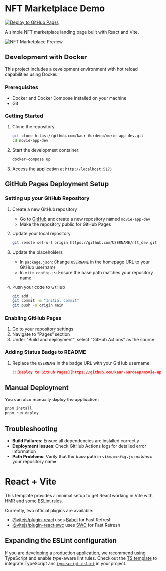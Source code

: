 # NFT Marketplace Demo

[![Deploy to GitHub Pages](https://github.com/kaur-Gurdeep/movie-app-dev/actions/workflows/deploy.yml/badge.svg)](https://github.com/kaur-Gurdeep/movie-app-dev/actions/workflows/deploy.yml)

A simple NFT marketplace landing page built with React and Vite.

![NFT Marketplace Preview](landing_page.png)

## Development with Docker

This project includes a development environment with hot reload capabilities using Docker.

### Prerequisites

- Docker and Docker Compose installed on your machine
- Git

### Getting Started

1. Clone the repository:

   ```bash
   git clone https://github.com/kaur-Gurdeep/movie-app-dev.git
   cd movie-app-dev
   ```

2. Start the development container:

   ```bash
   docker-compose up
   ```

3. Access the application at `http://localhost:5173`

## GitHub Pages Deployment Setup

### Setting up your GitHub Repository

1. Create a new GitHub repository

   - Go to [GitHub](https://github.com) and create a new repository named `movie-app-dev`
   - Make the repository public for GitHub Pages

2. Update your local repository

   ```bash
   git remote set-url origin https://github.com/USERNAME/nft_dev.git
   ```

3. Update the placeholders

   - In `package.json`: Change `USERNAME` in the homepage URL to your GitHub username
   - In `vite.config.js`: Ensure the base path matches your repository name

4. Push your code to GitHub
   ```bash
   git add .
   git commit -m "Initial commit"
   git push -u origin main
   ```

### Enabling GitHub Pages

1. Go to your repository settings
2. Navigate to "Pages" section
3. Under "Build and deployment", select "GitHub Actions" as the source

### Adding Status Badge to README

1. Replace the `USERNAME` in the badge URL with your GitHub username:
   ```markdown
   [![Deploy to GitHub Pages](https://github.com/kaur-Gurdeep/movie-app-dev/actions/workflows/deploy.yml/badge.svg)](https://github.com/kaur-Gurdeep/movie-app-dev/actions/workflows/deploy.yml)
   ```

## Manual Deployment

You can also manually deploy the application:

```bash
pnpm install
pnpm run deploy
```

## Troubleshooting

- **Build Failures**: Ensure all dependencies are installed correctly
- **Deployment Issues**: Check GitHub Actions logs for detailed error information
- **Path Problems**: Verify that the base path in `vite.config.js` matches your repository name

# React + Vite

This template provides a minimal setup to get React working in Vite with HMR and some ESLint rules.

Currently, two official plugins are available:

- [@vitejs/plugin-react](https://github.com/vitejs/vite-plugin-react/blob/main/packages/plugin-react/README.md) uses [Babel](https://babeljs.io/) for Fast Refresh
- [@vitejs/plugin-react-swc](https://github.com/vitejs/vite-plugin-react-swc) uses [SWC](https://swc.rs/) for Fast Refresh

## Expanding the ESLint configuration

If you are developing a production application, we recommend using TypeScript and enable type-aware lint rules. Check out the [TS template](https://github.com/vitejs/vite/tree/main/packages/create-vite/template-react-ts) to integrate TypeScript and [`typescript-eslint`](https://typescript-eslint.io) in your project.
